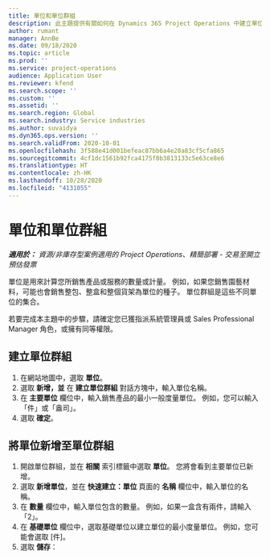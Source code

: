 ```yaml
---
title: 單位和單位群組
description: 此主題提供有關如何在 Dynamics 365 Project Operations 中建立單位和單位群組的資訊。
author: rumant
manager: AnnBe
ms.date: 09/18/2020
ms.topic: article
ms.prod: ''
ms.service: project-operations
audience: Application User
ms.reviewer: kfend
ms.search.scope: ''
ms.custom: ''
ms.assetid: ''
ms.search.region: Global
ms.search.industry: Service industries
ms.author: suvaidya
ms.dyn365.ops.version: ''
ms.search.validFrom: 2020-10-01
ms.openlocfilehash: 3f588e41d001befeac87bb6a4e28a83cf5cfa865
ms.sourcegitcommit: 4cf1dc1561b92fca4175f0b3813133c5e63ce8e6
ms.translationtype: HT
ms.contentlocale: zh-HK
ms.lasthandoff: 10/28/2020
ms.locfileid: "4131055"
---
```

# <a name="units-and-unit-groups"></a>單位和單位群組

_**適用於：** 資源/非庫存型案例適用的 Project Operations、精簡部署 - 交易至開立預估發票_

單位是用來計算您所銷售產品或服務的數量或計量。 例如，如果您銷售園藝材料，可能也會銷售整包、整盒和整個貨架為單位的種子。 單位群組是這些不同單位的集合。

若要完成本主題中的步驟，請確定您已獲指派系統管理員或 Sales Professional Manager 角色，或擁有同等權限。

## <a name="create-a-unit-group"></a>建立單位群組

1. 在網站地圖中，選取 **單位**。
2. 選取 **新增，並** 在 **建立單位群組** 對話方塊中，輸入單位名稱。
3. 在 **主要單位** 欄位中，輸入銷售產品的最小一般度量單位。 例如，您可以輸入「件」或「盎司」。
4. 選取 **確定**。

## <a name="add-units-to-a-unit-group"></a>將單位新增至單位群組

1. 開啟單位群組，並在 **相關** 索引標籤中選取 **單位**。 您將會看到主要單位已新增。
2. 選取 **新增單位**，並在 **快速建立：單位** 頁面的 **名稱** 欄位中，輸入單位的名稱。
3. 在 **數量** 欄位中，輸入單位包含的數量。 例如，如果一盒含有兩件，請輸入「2」。 
4. 在 **基礎單位** 欄位中，選取基礎單位以建立單位的最小度量單位。 例如，您可能會選取 [件]。
5. 選取 **儲存**：
